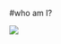 

#who am I? 

<img align="center" src="0101](https://github.com/fatemehIr/fatemehIr/assets/141597432/47a26da7-7261-4e9f-b8b9-8eb860a6f303">
